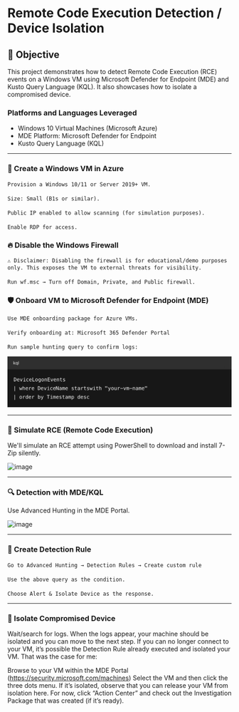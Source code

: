 # Remote Code Execution Detection / Device Isolation 

## 🎯 Objective

This project demonstrates how to detect Remote Code Execution (RCE) events on a Windows VM using Microsoft Defender for Endpoint (MDE) and Kusto Query Language (KQL). It also showcases how to isolate a compromised device.


###  Platforms and Languages Leveraged
- Windows 10 Virtual Machines (Microsoft Azure)
- MDE Platform: Microsoft Defender for Endpoint
- Kusto Query Language (KQL)
---

### 🔧 Create a Windows VM in Azure

    Provision a Windows 10/11 or Server 2019+ VM.

    Size: Small (B1s or similar).

    Public IP enabled to allow scanning (for simulation purposes).

    Enable RDP for access.

  ### 🔥 Disable the Windows Firewall

    ⚠️ Disclaimer: Disabling the firewall is for educational/demo purposes only. This exposes the VM to external threats for visibility.

    Run wf.msc → Turn off Domain, Private, and Public firewall.

### 🛡️ Onboard VM to Microsoft Defender for Endpoint (MDE)

    Use MDE onboarding package for Azure VMs.

    Verify onboarding at: Microsoft 365 Defender Portal

    Run sample hunting query to confirm logs:

<img width="700" alt="image" src="https://github.com/GbengaCyber/rce/blob/main/Screenshot%202025-04-21%20at%2013-22-24%20RCE%20Detection%20with%20KQL.png">

---
### 🧪 Simulate RCE (Remote Code Execution)

We'll simulate an RCE attempt using PowerShell to download and install 7-Zip silently.


![image](https://github.com/user-attachments/assets/ad6b9116-0918-493a-82f8-c040779c8837)

---

### 🔍 Detection with MDE/KQL

Use Advanced Hunting in the MDE Portal.

![image](https://github.com/user-attachments/assets/155876bf-81c9-495a-894d-ed909a4ea6c6)

---

### 🛑 Create Detection Rule

    Go to Advanced Hunting → Detection Rules → Create custom rule

    Use the above query as the condition.

    Choose Alert & Isolate Device as the response.

---

### 🧼 Isolate Compromised Device 

Wait/search for logs. When the logs appear, your machine should be isolated and you can move to the next step. If you can no longer connect to your VM, it’s possible the Detection Rule already executed and isolated your VM. That was the case for me:

Browse to your VM within the MDE Portal (https://security.microsoft.com/machines)
Select the VM and then click the three dots menu. If it’s isolated, observe that you can release your VM from isolation here. For now, click “Action Center” and check out the Investigation Package that was created (if it’s ready).





